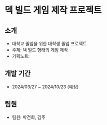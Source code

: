 # 덱 빌드 게임 제작 프로젝트 #

## 소개 ##

- 대학교 졸업을 위한 대학생 졸업 프로젝트
- 주제: 덱 빌드 형태의 게임 제작
- 기획노트: 

## 개발 기간 ##
- 2024/03/27 ~ 2024/10/23 (예정)

## 팀원 ##
- 팀원: 박건희, 김주
